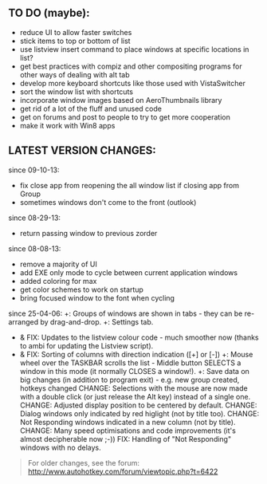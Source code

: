 ## TO DO (maybe):
- reduce UI to allow faster switches
- stick items to top or bottom of list
- use listview insert command to place windows at specific locations in list?
- get best practices with compiz and other compositing programs for other ways of dealing with alt tab
- develop more keyboard shortcuts like those used with VistaSwitcher
- sort the window list with shortcuts
- incorporate window images based on AeroThumbnails library
- get rid of a lot of the fluff and unused code
- get on forums and post to people to try to get more cooperation
- make it work with Win8 apps

## LATEST VERSION CHANGES:

since 09-10-13:
- fix close app from reopening the all window list if closing app from Group
- sometimes windows don't come to the front (outlook)

since 08-29-13:
- return passing window to previous zorder

since 08-08-13:
- remove a majority of UI
- add EXE only mode to cycle between current application windows
- added coloring for max
- get color schemes to work on startup
- bring focused window to the font when cycling

since 25-04-06:
+: Groups of windows are shown in tabs - they can be re-arranged by drag-and-drop.
+: Settings tab.
+ & FIX: Updates to the listview colour code - much smoother now (thanks to ambi for updating the Listview script).
+ & FIX: Sorting of columns with direction indication ([+] or [-])
+: Mouse wheel over the TASKBAR scrolls the list - Middle button SELECTS a window in this mode (it normally CLOSES a window!).
+: Save data on big changes (in addition to program exit) - e.g. new group created, hotkeys changed
CHANGE: Selections with the mouse are now made with a double click (or just release the Alt key) instead of a single one.
CHANGE: Adjusted display position to be centered by default.
CHANGE: Dialog windows only indicated by red higlight (not by title too).
CHANGE: Not Responding windows indicated in a new column (not by title).
CHANGE: Many speed optimisations and code improvements (it's almost decipherable now ;-))
FIX: Handling of "Not Responding" windows with no delays.


> For older changes, see the forum: http://www.autohotkey.com/forum/viewtopic.php?t=6422
